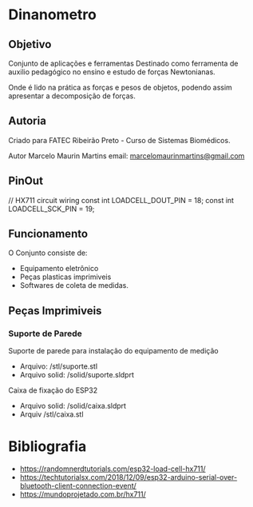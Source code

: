 # Dinanometro

## Objetivo
Conjunto de aplicações e ferramentas
Destinado como ferramenta de auxilio pedagógico no ensino e estudo de forças Newtonianas.

Onde é lido na prática as forças e pesos de objetos, podendo assim apresentar a decomposição de forças.

## Autoria
Criado para FATEC Ribeirão Preto - Curso de Sistemas Biomédicos.

Autor Marcelo Maurin Martins
email: marcelomaurinmartins@gmail.com

## PinOut

// HX711 circuit wiring
const int LOADCELL_DOUT_PIN = 18;
const int LOADCELL_SCK_PIN = 19;

## Funcionamento
O Conjunto consiste de:
- Equipamento eletrônico
- Peças plasticas imprimiveis
- Softwares de coleta de medidas.



## Peças Imprimiveis

### Suporte de Parede
Suporte de parede para instalação do equipamento de medição
- Arquivo: /stl/suporte.stl
- Arquivo solid: /solid/suporte.sldprt

Caixa de fixação do ESP32
- Arquivo solid: /solid/caixa.sldprt
- Arquiv /stl/caixa.stl

  


# Bibliografia
- https://randomnerdtutorials.com/esp32-load-cell-hx711/
- https://techtutorialsx.com/2018/12/09/esp32-arduino-serial-over-bluetooth-client-connection-event/
- https://mundoprojetado.com.br/hx711/


